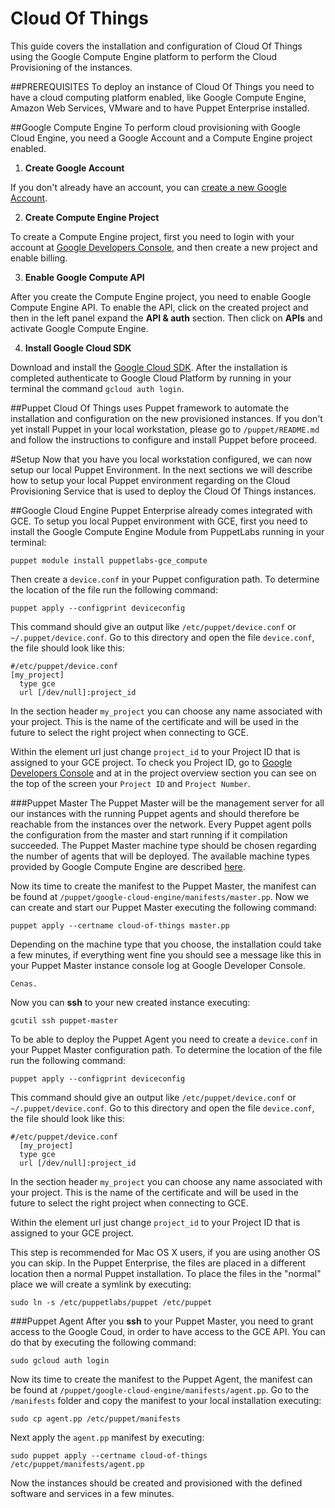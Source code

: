 Cloud Of Things
===============

This guide covers the installation and configuration of Cloud Of Things using the Google Compute
Engine platform to perform the Cloud Provisioning of the instances.

##PREREQUISITES
To deploy an instance of Cloud Of Things you need to have a cloud computing platform enabled,
like Google Compute Engine, Amazon Web Services, VMware and to have Puppet Enterprise installed.

##Google Compute Engine
To perform cloud provisioning with Google Cloud Engine, you need a Google Account and a Compute
Engine project enabled.

1. **Create Google Account**

  If you don't already have an account, you can
  [create a new Google Account](https://accounts.google.com/SignUp).

2. **Create Compute Engine Project**

  To create a Compute Engine project, first you need to login with your account at
  [Google Developers Console](https://console.developers.google.com/), and then create a new
  project and enable billing.

3. **Enable Google Compute API**

  After you create the Compute Engine project, you need to enable Google Compute Engine API.
  To enable the API, click on the created project and then in the left panel expand the **API & auth**
  section. Then click on **APIs** and activate Google Compute Engine.

4. **Install Google Cloud SDK**

  Download and install the [Google Cloud SDK](https://cloud.google.com/compute/docs/gcloud-compute/).
  After the installation is completed authenticate to Google Cloud Platform by running in your terminal
  the command `gcloud auth login`.

##Puppet
Cloud Of Things uses Puppet framework to automate the installation and configuration on the new provisioned
instances. If you don't yet install Puppet in your local workstation, please go to `/puppet/README.md` and follow the
instructions to configure and install Puppet before proceed.  

#Setup
Now that you have you local workstation configured, we can now setup our local Puppet Environment. In the next sections
we will describe how to setup your local Puppet environment regarding on the Cloud Provisioning Service that is used to
deploy the Cloud Of Things instances.

##Google Cloud Engine
Puppet Enterprise already comes integrated with GCE. To setup you local Puppet environment with GCE, first you need to install
the Google Compute Engine Module from PuppetLabs running in your terminal:

    puppet module install puppetlabs-gce_compute

Then create a `device.conf` in your Puppet configuration path. To determine the location of the file run the following command:

    puppet apply --configprint deviceconfig

This command should give an output like `/etc/puppet/device.conf` or `~/.puppet/device.conf`. Go to this directory and open the
file `device.conf`, the file should look like this:

    #/etc/puppet/device.conf
    [my_project]
      type gce
      url [/dev/null]:project_id

In the section header `my_project` you can choose any name associated with your project. This is the name of the certificate and
will be used in the future to select the right project when connecting to GCE.

Within the element url just change `project_id` to your Project ID that is assigned to your GCE project. To check you Project ID,
go to [Google Developers Console](https://console.developers.google.com/) and at in the project overview section you can see on the
top of the screen your `Project ID` and `Project Number`.

###Puppet Master
The Puppet Master will be the management server for all our instances with the running Puppet agents and should therefore be reachable
from the instances over the network. Every Puppet agent polls the configuration from the master and start running if it compilation
succeeded. The Puppet Master machine type should be chosen regarding the number of agents that will be deployed. The available machine types
provided by Google Compute Engine are described [here](https://cloud.google.com/compute/docs/machine-types).

Now its time to create the manifest to the Puppet Master, the manifest can be found at `/puppet/google-cloud-engine/manifests/master.pp`.
Now we can create and start our Puppet Master executing the following command:

    puppet apply --certname cloud-of-things master.pp

Depending on the machine type that you choose, the installation could take a few minutes, if everything went fine you should see a message like
this in your Puppet Master instance console log at Google Developer Console.

    Cenas.

Now you can **ssh** to your new created instance executing:

    gcutil ssh puppet-master

To be able to deploy the Puppet Agent you need to create a `device.conf` in your Puppet Master configuration path. To determine the location of the
file run the following command:

    puppet apply --configprint deviceconfig

This command should give an output like `/etc/puppet/device.conf` or `~/.puppet/device.conf`. Go to this directory and open the
file `device.conf`, the file should look like this:

    #/etc/puppet/device.conf
      [my_project]
      type gce
      url [/dev/null]:project_id

In the section header `my_project` you can choose any name associated with your project. This is the name of the certificate and
will be used in the future to select the right project when connecting to GCE.

Within the element url just change `project_id` to your Project ID that is assigned to your GCE project.

This step is recommended for Mac OS X users, if you are using another OS you can skip. In the Puppet Enterprise, the files are placed in a different
location then a normal Puppet installation. To place the files in the "normal" place we will create a symlink by executing:

    sudo ln -s /etc/puppetlabs/puppet /etc/puppet

###Puppet Agent
After you **ssh** to your Puppet Master, you need to grant access to the Google Coud, in order to have access to the GCE API. You can do that by
executing the following command:

    sudo gcloud auth login

Now its time to create the manifest to the Puppet Agent, the manifest can be found at `/puppet/google-cloud-engine/manifests/agent.pp`. Go to the `/manifests`
folder and copy the manifest to your local installation executing:

    sudo cp agent.pp /etc/puppet/manifests

Next apply the `agent.pp` manifest by executing:

    sudo puppet apply --certname cloud-of-things /etc/puppet/manifests/agent.pp

Now the instances should be created and provisioned with the defined software and services in a few minutes.
